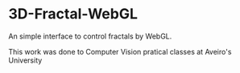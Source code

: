 # 3D-Fractal-WebGL

An simple interface to control fractals by WebGL.

This work was done to Computer Vision pratical classes at Aveiro's University
